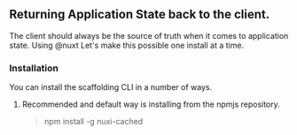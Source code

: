 ## Returning Application State back to the client.

The client should always be the source of truth when it comes to application state.
Using @nuxt Let's make this possible one install at a time.

### Installation
You can install the scaffolding CLI in a number of ways.
1. Recommended and default way is installing from the npmjs repository.
     > npm install -g nuxi-cached
